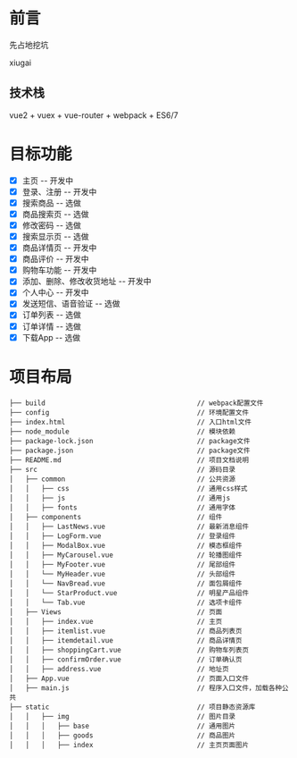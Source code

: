 # 前言

先占地挖坑


xiugai

## 技术栈
vue2 + vuex + vue-router + webpack + ES6/7

# 目标功能
- [x] 主页 -- 开发中
- [x] 登录、注册 -- 开发中
- [x] 搜索商品 -- 选做
- [x] 商品搜索页 -- 选做
- [x] 修改密码 -- 选做
- [x] 搜索显示页 -- 选做
- [x] 商品详情页 -- 开发中
- [x] 商品评价 -- 开发中
- [x] 购物车功能 -- 开发中
- [x] 添加、删除、修改收货地址 -- 开发中
- [x] 个人中心 -- 开发中
- [x] 发送短信、语音验证 -- 选做
- [x] 订单列表 -- 选做
- [x] 订单详情 -- 选做
- [x] 下载App -- 选做

# 项目布局
```
├── build                                      // webpack配置文件
├── config                                     // 环境配置文件
├── index.html                                 // 入口html文件
├── node_module                                // 模块依赖
├── package-lock.json                          // package文件
├── package.json                               // package文件
├── README.md                                  // 项目文档说明               
├── src                                        // 源码目录
│   ├── common                                 // 公共资源
│   │   ├── css                                // 通用css样式
│   │   ├── js                                 // 通用js
│   │   ├── fonts                              // 通用字体
│   ├── components                             // 组件
│   │   ├── LastNews.vue                       // 最新消息组件
│   │   ├── LogForm.vue                        // 登录组件
│   │   ├── ModalBox.vue                       // 模态框组件
│   │   ├── MyCarousel.vue                     // 轮播图组件
│   │   ├── MyFooter.vue                       // 尾部组件
│   │   └── MyHeader.vue                       // 头部组件
│   │   └── NavBread.vue                       // 面包屑组件
│   │   └── StarProduct.vue                    // 明星产品组件
│   │   └── Tab.vue                            // 选项卡组件
│   ├── Views                                  // 页面
│   │   ├── index.vue                          // 主页
│   │   ├── itemlist.vue                       // 商品列表页
│   │   ├── itemdetail.vue                     // 商品详情页
│   │   ├── shoppingCart.vue                   // 购物车列表页     
│   │   ├── confirmOrder.vue                   // 订单确认页
│   │   ├── address.vue                        // 地址页
│   ├── App.vue                                // 页面入口文件
│   ├── main.js                                // 程序入口文件，加载各种公共
├── static                                     // 项目静态资源库
│   │   ├── img                                // 图片目录
│   │   │   ├── base                           // 通用图片
│   │   │   ├── goods                          // 商品图片
│   │   │   ├── index                          // 主页页面图片

```



